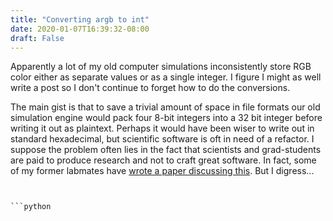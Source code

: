 ```yaml
---
title: "Converting argb to int"
date: 2020-01-07T16:39:32-08:00
draft: False
---
```


Apparently a lot of my old computer simulations inconsistently store RGB color either as separate values or as a single integer.  I figure I might as well write a post so I don't continue to forget how to do the conversions.

<!--more-->

The main gist is that to save a trivial amount of space in file formats our old simulation engine would pack four 8-bit integers into a 32 bit integer before writing it out as plaintext.  Perhaps it would have been wiser to write out in standard hexadecimal, but scientific software is oft in need of a refactor.  I suppose the problem often lies in the fact that scientists and grad-students are paid to produce research and not to craft great software.  In fact, some of my former labmates have [wrote a paper discussing this](https://doi.org/10.1109/MCSE.2018.2882355).  But I digress...










```python


```python


```
